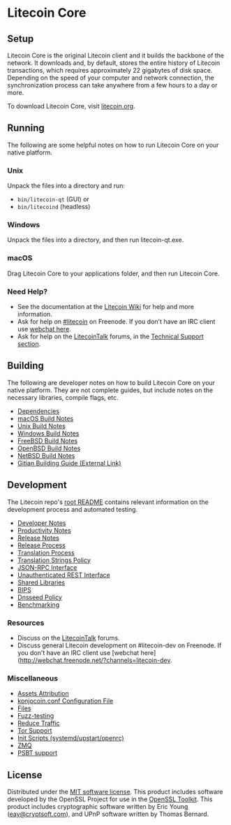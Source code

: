 Litecoin Core
=============

Setup
---------------------
Litecoin Core is the original Litecoin client and it builds the backbone of the network. It downloads and, by default, stores the entire history of Litecoin transactions, which requires approximately 22 gigabytes of disk space. Depending on the speed of your computer and network connection, the synchronization process can take anywhere from a few hours to a day or more.

To download Litecoin Core, visit [litecoin.org](https://litecoin.org/).

Running
---------------------
The following are some helpful notes on how to run Litecoin Core on your native platform.

### Unix

Unpack the files into a directory and run:

- `bin/litecoin-qt` (GUI) or
- `bin/litecoind` (headless)

### Windows

Unpack the files into a directory, and then run litecoin-qt.exe.

### macOS

Drag Litecoin Core to your applications folder, and then run Litecoin Core.

### Need Help?

* See the documentation at the [Litecoin Wiki](https://litecoin.info/)
for help and more information.
* Ask for help on [#litecoin](http://webchat.freenode.net?channels=litecoin) on Freenode. If you don't have an IRC client use [webchat here](http://webchat.freenode.net?channels=litecoin).
* Ask for help on the [LitecoinTalk](https://litecointalk.io/) forums, in the [Technical Support section](https://litecointalk.io/c/technical-support).

Building
---------------------
The following are developer notes on how to build Litecoin Core on your native platform. They are not complete guides, but include notes on the necessary libraries, compile flags, etc.

- [Dependencies](dependencies.md)
- [macOS Build Notes](build-osx.md)
- [Unix Build Notes](build-unix.md)
- [Windows Build Notes](build-windows.md)
- [FreeBSD Build Notes](build-freebsd.md)
- [OpenBSD Build Notes](build-openbsd.md)
- [NetBSD Build Notes](build-netbsd.md)
- [Gitian Building Guide (External Link)](https://github.com/konjocoin-core/docs/blob/master/gitian-building.md)

Development
---------------------
The Litecoin repo's [root README](/README.md) contains relevant information on the development process and automated testing.

- [Developer Notes](developer-notes.md)
- [Productivity Notes](productivity.md)
- [Release Notes](release-notes.md)
- [Release Process](release-process.md)
- [Translation Process](translation_process.md)
- [Translation Strings Policy](translation_strings_policy.md)
- [JSON-RPC Interface](JSON-RPC-interface.md)
- [Unauthenticated REST Interface](REST-interface.md)
- [Shared Libraries](shared-libraries.md)
- [BIPS](bips.md)
- [Dnsseed Policy](dnsseed-policy.md)
- [Benchmarking](benchmarking.md)

### Resources
* Discuss on the [LitecoinTalk](https://litecointalk.io/) forums.
* Discuss general Litecoin development on #litecoin-dev on Freenode. If you don't have an IRC client use [webchat here](http://webchat.freenode.net/?channels=litecoin-dev.

### Miscellaneous
- [Assets Attribution](assets-attribution.md)
- [konjocoin.conf Configuration File](konjocoin-conf.md)
- [Files](files.md)
- [Fuzz-testing](fuzzing.md)
- [Reduce Traffic](reduce-traffic.md)
- [Tor Support](tor.md)
- [Init Scripts (systemd/upstart/openrc)](init.md)
- [ZMQ](zmq.md)
- [PSBT support](psbt.md)

License
---------------------
Distributed under the [MIT software license](/COPYING).
This product includes software developed by the OpenSSL Project for use in the [OpenSSL Toolkit](https://www.openssl.org/). This product includes
cryptographic software written by Eric Young ([eay@cryptsoft.com](mailto:eay@cryptsoft.com)), and UPnP software written by Thomas Bernard.

